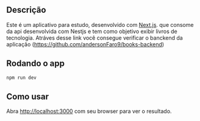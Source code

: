 
## Descrição

Este é um aplicativo para estudo, desenvolvido com [Next.js](https://nextjs.org/). que consome da api desenvolvida com Nestjs e tem como objetivo exibir livros de tecnologia. Atráves desse link você consegue verificar o banckend da aplicação (https://github.com/andersonFaro9/books-backend)

## Rodando o app

```bash
npm run dev

```

## Como usar

Abra [http://localhost:3000](http://localhost:3000) com seu browser para ver o resultado.


